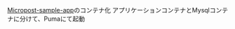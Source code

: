 [Micropost-sample-app](https://github.com/K-Katsumata9/Micropost-sample-app)のコンテナ化
アプリケーションコンテナとMysqlコンテナに分けて、Pumaにて起動
